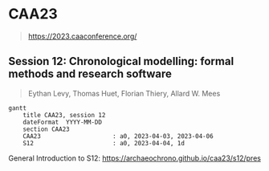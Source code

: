 # CAA23
> https://2023.caaconference.org/

## Session 12: Chronological modelling: formal methods and research software
> Eythan Levy, Thomas Huet, Florian Thiery, Allard W. Mees


```mermaid
gantt
    title CAA23, session 12
    dateFormat  YYYY-MM-DD
    section CAA23
    CAA23                    : a0, 2023-04-03, 2023-04-06
    S12                      : a0, 2023-04-04, 1d
```

General Introduction to S12: https://archaeochrono.github.io/caa23/s12/pres